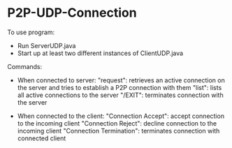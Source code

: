 # P2P-UDP-Connection

To use program:

- Run ServerUDP.java
- Start up at least two different instances of ClientUDP.java

Commands:

  - When connected to server:
  "request": retrieves an active connection on the server and tries to establish a P2P connection with them
  "list": lists all active connections to the server
  "/EXIT": terminates connection with the server
  
  - When connected to the client:
  "Connection Accept": accept connection to the incoming client
  "Connection Reject": decline connection to the incoming client
  "Connection Termination": terminates connection with connected client

 
